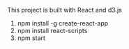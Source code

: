 This project is built with React and d3.js
1. npm install -g create-react-app 
2. npm install react-scripts
3. npm start 